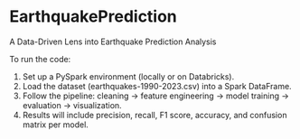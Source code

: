 # EarthquakePrediction
A Data-Driven Lens into Earthquake Prediction Analysis

To run the code:
1.	Set up a PySpark environment (locally or on Databricks).
2.	Load the dataset (earthquakes-1990-2023.csv) into a Spark DataFrame.
3.	Follow the pipeline: cleaning → feature engineering → model training → evaluation → visualization.
4.	Results will include precision, recall, F1 score, accuracy, and confusion matrix per model.


